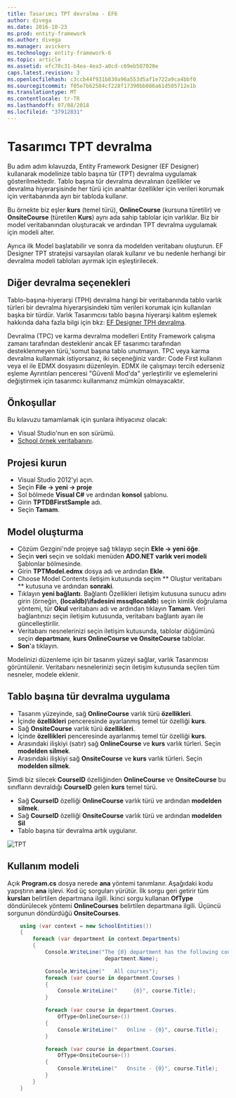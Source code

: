 ```yaml
---
title: Tasarımcı TPT devralma - EF6
author: divega
ms.date: 2016-10-23
ms.prod: entity-framework
ms.author: divega
ms.manager: avickers
ms.technology: entity-framework-6
ms.topic: article
ms.assetid: efc78c31-b4ea-4ea3-a0cd-c69eb507020e
caps.latest.revision: 3
ms.openlocfilehash: c3ccb44f931b830a96a553d5af1e722a9ca4bbf0
ms.sourcegitcommit: f05e7b62584cf228f17390bb086a61d505712e1b
ms.translationtype: MT
ms.contentlocale: tr-TR
ms.lasthandoff: 07/08/2018
ms.locfileid: "37912831"
---
```

# <a name="designer-tpt-inheritance"></a>Tasarımcı TPT devralma
Bu adım adım kılavuzda, Entity Framework Designer (EF Designer) kullanarak modelinize tablo başına tür (TPT) devralma uygulamak gösterilmektedir. Tablo başına tür devralma devralınan özellikler ve devralma hiyerarşisinde her türü için anahtar özellikler için verileri korumak için veritabanında ayrı bir tabloda kullanır.

Bu örnekte biz eşler **kurs** (temel türü), **OnlineCourse** (kursuna türetilir) ve **OnsiteCourse** (türetilen **Kurs**) aynı ada sahip tablolar için varlıklar. Biz bir model veritabanından oluşturacak ve ardından TPT devralma uygulamak için modeli alter.

Ayrıca ilk Model başlatabilir ve sonra da modelden veritabanı oluşturun. EF Designer TPT stratejisi varsayılan olarak kullanır ve bu nedenle herhangi bir devralma modeli tabloları ayırmak için eşleştirilecek.

## <a name="other-inheritance-options"></a>Diğer devralma seçenekleri

Tablo-başına-hiyerarşi (TPH) devralma hangi bir veritabanında tablo varlık türleri bir devralma hiyerarşisindeki tüm verileri korumak için kullanılan başka bir türdür.  Varlık Tasarımcısı tablo başına hiyerarşi kalıtım eşlemek hakkında daha fazla bilgi için bkz: [EF Designer TPH devralma](~/ef6/modeling/designer/inheritance/tph.md). 

Devralma (TPC) ve karma devralma modelleri Entity Framework çalışma zamanı tarafından desteklenir ancak EF tasarımcı tarafından desteklenmeyen türü,'somut başına tablo unutmayın. TPC veya karma devralma kullanmak istiyorsanız, iki seçeneğiniz vardır: Code First kullanın veya el ile EDMX dosyasını düzenleyin. EDMX ile çalışmayı tercih ederseniz eşleme Ayrıntıları penceresi "Güvenli Mod'da" yerleştirilir ve eşlemelerini değiştirmek için tasarımcı kullanmanız mümkün olmayacaktır.

## <a name="prerequisites"></a>Önkoşullar

Bu kılavuzu tamamlamak için şunlara ihtiyacınız olacak:

- Visual Studio'nun en son sürümü.
- [School örnek veritabanını](~/ef6/resources/school-database.md).

## <a name="set-up-the-project"></a>Projesi kurun

-   Visual Studio 2012'yi açın.
-   Seçin **File -&gt; yeni -&gt; proje**
-   Sol bölmede **Visual C\#** ve ardından **konsol** şablonu.
-   Girin **TPTDBFirstSample** adı.
-   Seçin **Tamam**.

## <a name="create-a-model"></a>Model oluşturma

-   Çözüm Gezgini'nde projeye sağ tıklayıp seçin **Ekle -&gt; yeni öğe**.
-   Seçin **veri** seçin ve soldaki menüden **ADO.NET varlık veri modeli** Şablonlar bölmesinde.
-   Girin **TPTModel.edmx** dosya adı ve ardından **Ekle**.
-   Choose Model Contents iletişim kutusunda seçim ** Oluştur veritabanı ** kutusuna ve ardından **sonraki**.
-   Tıklayın **yeni bağlantı**.
    Bağlantı Özellikleri iletişim kutusuna sunucu adını girin (örneğin, **(localdb)\\ifadesini mssqllocaldb**) seçin kimlik doğrulama yöntemi, tür **Okul** veritabanı adı ve ardından tıklayın **Tamam**.
    Veri bağlantınızı seçin iletişim kutusunda, veritabanı bağlantı ayarı ile güncelleştirilir.
-   Veritabanı nesnelerinizi seçin iletişim kutusunda, tablolar düğümünü seçin **departmanı**, **kurs OnlineCourse ve OnsiteCourse** tablolar.
-   **Son**'a tıklayın.

Modelinizi düzenleme için bir tasarım yüzeyi sağlar, varlık Tasarımcısı görüntülenir. Veritabanı nesnelerinizi seçin iletişim kutusunda seçilen tüm nesneler, modele eklenir.

## <a name="implement-table-per-type-inheritance"></a>Tablo başına tür devralma uygulama

-   Tasarım yüzeyinde, sağ **OnlineCourse** varlık türü **özellikleri**.
-   İçinde **özellikleri** penceresinde ayarlanmış temel tür özelliği **kurs**.
-   Sağ **OnsiteCourse** varlık türü **özellikleri**.
-   İçinde **özellikleri** penceresinde ayarlanmış temel tür özelliği **kurs**.
-   Arasındaki ilişkiyi (satır) sağ **OnlineCourse** ve **kurs** varlık türleri.
    Seçin **modelden silmek**.
-   Arasındaki ilişkiyi sağ **OnsiteCourse** ve **kurs** varlık türleri.
    Seçin **modelden silmek**.

Şimdi biz silecek **CourseID** özelliğinden **OnlineCourse** ve **OnsiteCourse** bu sınıfların devraldığı **CourseID** gelen **kurs** temel türü.

-   Sağ **CourseID** özelliği **OnlineCourse** varlık türü ve ardından **modelden silmek**.
-   Sağ **CourseID** özelliği **OnsiteCourse** varlık türü ve ardından **modelden Sil**
-   Tablo başına tür devralma artık uygulanır.

![TPT](~/ef6/media/tpt.png)

## <a name="use-the-model"></a>Kullanım modeli

Açık **Program.cs** dosya nerede **ana** yöntemi tanımlanır. Aşağıdaki kodu yapıştırın **ana** işlevi. Kod üç sorguları yürütür. İlk sorgu geri getirir tüm **kursları** belirtilen departmana ilgili. İkinci sorgu kullanan **OfType** döndürülecek yöntemi **OnlineCourses** belirtilen departmana ilgili. Üçüncü sorgunun döndürdüğü **OnsiteCourses**.

``` csharp
    using (var context = new SchoolEntities())
    {
        foreach (var department in context.Departments)
        {
            Console.WriteLine("The {0} department has the following courses:",
                               department.Name);

            Console.WriteLine("   All courses");
            foreach (var course in department.Courses )
            {
                Console.WriteLine("     {0}", course.Title);
            }

            foreach (var course in department.Courses.
                OfType<OnlineCourse>())
            {
                Console.WriteLine("   Online - {0}", course.Title);
            }

            foreach (var course in department.Courses.
                OfType<OnsiteCourse>())
            {
                Console.WriteLine("   Onsite - {0}", course.Title);
            }
        }
    }
```
